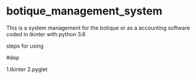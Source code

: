 # botique_management_system
This is a system management for the botique or as a accounting software coded in tkinter with python 3.6

steps for using

#dep

1.tkinter
2.pyglet
